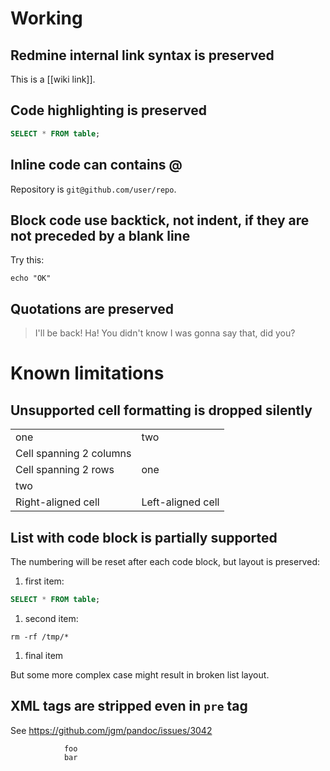 Working
=======

Redmine internal link syntax is preserved
-----------------------------------------

This is a [[wiki link]].

Code highlighting is preserved
------------------------------

``` sql
SELECT * FROM table;
```

Inline code can contains @
--------------------------

Repository is `git@github.com/user/repo`.

Block code use backtick, not indent, if they are not preceded by a blank line
-----------------------------------------------------------------------------

Try this:

```
echo "OK"
```

Quotations are preserved
------------------------

> I'll be back! Ha! You didn't know I was gonna say that, did you?

Known limitations
=================

Unsupported cell formatting is dropped silently
-----------------------------------------------

|                         |                   |
|-------------------------|-------------------|
| one                     | two               |
| Cell spanning 2 columns |
| Cell spanning 2 rows    | one               |
| two                     |
| Right-aligned cell      | Left-aligned cell |

List with code block is partially supported
-------------------------------------------

The numbering will be reset after each code block, but layout is preserved:

1.  first item:

``` sql
SELECT * FROM table;
```

1.  second item:

```
rm -rf /tmp/*
```

1.  final item

But some more complex case might result in broken list layout.

XML tags are stripped even in `pre` tag
---------------------------------------

See https://github.com/jgm/pandoc/issues/3042




        
            
                foo
                bar
            
        

